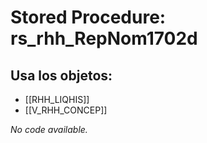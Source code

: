 # Stored Procedure: rs_rhh_RepNom1702d

## Usa los objetos:
- [[RHH_LIQHIS]]
- [[V_RHH_CONCEP]]

*No code available.*
